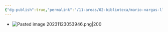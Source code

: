 ```yaml
---
{"dg-publish":true,"permalink":"/11-areas/02-biblioteca/mario-vargas-llosa-reportero-a-los-15-anos/","noteIcon":""}
---
```


- ![Pasted image 20231123053946.png|200](/img/user/02%20Image/Pasted%20image%2020231123053946.png)